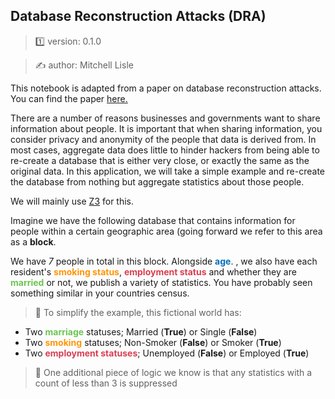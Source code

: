 ##  Database Reconstruction Attacks (DRA)

> 1️⃣ version: 0.1.0

> ✍️ author: Mitchell Lisle


This notebook is adapted from a paper on database reconstruction attacks. You can find the paper [here.](
https://cacm.acm.org/magazines/2019/3/234925-understanding-database-reconstruction-attacks-on-public-data/fulltext)

There are a number of reasons businesses and governments want to share information about people.
It is important that when sharing information, you consider privacy and anonymity of the people that data is
derived from. In most cases, aggregate data does little to hinder hackers from being able to re-create a database
that is either very close, or exactly the same as the original data. In this application,
we will take a simple example and re-create the database from nothing but aggregate statistics about those people.

We will mainly use [Z3](https://github.com/Z3Prover/z3) for this.


Imagine we have the following database that contains information for people within a certain geographic area
(going forward we refer to this area as a **block**.

We have *7* people in total in this block. Alongside <span style="color:#016FB9">**age**</span>. , we also have each resident's
<span style="color:#FF9505">**smoking status**</span>, <span style="color:#DA3E52">**employment status**</span> and
whether they are <span style="color:#6CC551">**married**</span> or not, we publish a variety of
statistics. You have probably seen something similar in your countries census.

> 📓 To simplify the example, this fictional world has:
 - Two <span style="color:#6CC551">**marriage**</span> statuses; Married (**True**) or Single (**False**)
 - Two <span style="color:#FF9505">**smoking**</span> statuses; Non-Smoker (**False**) or Smoker (**True**)
 - Two <span style="color:#DA3E52">**employment statuses**</span>;  Unemployed (**False**) or Employed (**True**)

> 👾 One additional piece of logic we know is that any statistics with a count of less than 3 is suppressed
